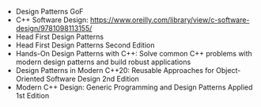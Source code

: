 * Design Patterns GoF
* C++ Software Design:
  https://www.oreilly.com/library/view/c-software-design/9781098113155/
* Head First Design Patterns
* Head First Design Patterns Second Edition
* Hands-On Design Patterns with C++: Solve common C++ problems with modern design patterns and build robust applications
* Design Patterns in Modern C++20: Reusable Approaches for Object-Oriented Software Design 2nd Edition
* Modern C++ Design: Generic Programming and Design Patterns Applied 1st Edition
